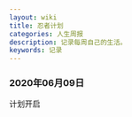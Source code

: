 ```yaml
---
layout: wiki
title: 忍者计划
categories: 人生周报
description: 记录每周自己的生活。
keywords: 记录
---
```


### 2020年06月09日
计划开启

